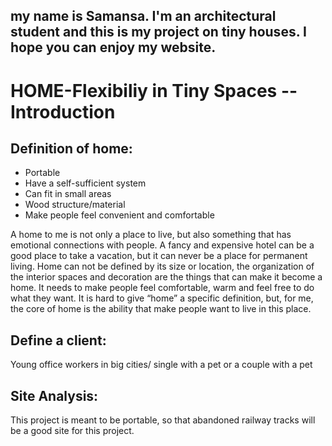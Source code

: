 my name is Samansa. I'm an architectural student and this is my project on tiny houses. I hope you can enjoy my website.
---
# HOME-Flexibiliy in Tiny Spaces -- Introduction


## Definition of home:
- Portable
- Have a self-sufficient system
- Can fit in small areas
- Wood structure/material
- Make people feel convenient and comfortable

A home to me is not only a place to live, but also something that has emotional 
connections with people. A fancy and expensive hotel can be a good place to take a 
vacation, but it can never be a place for permanent living. Home can not be defined by 
its size or location, the organization of the interior spaces and decoration are the things 
that can make it become a home. It needs to make people feel comfortable, warm and 
feel free to do what they want. It is hard to give “home” a specific definition, but, for 
me, the core of home is the ability that make people want to live in this place.

## Define a client: 
Young office workers in big cities/ single with a pet or a couple with a pet

## Site Analysis:
This project is meant to be portable, so that abandoned railway tracks will be a good site for this project.



